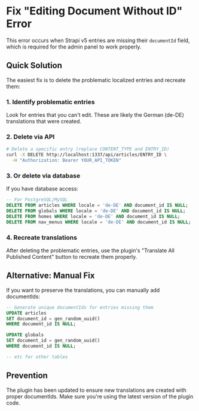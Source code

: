 # Fix "Editing Document Without ID" Error

This error occurs when Strapi v5 entries are missing their `documentId` field, which is required for the admin panel to work properly.

## Quick Solution

The easiest fix is to delete the problematic localized entries and recreate them:

### 1. Identify problematic entries

Look for entries that you can't edit. These are likely the German (de-DE) translations that were created.

### 2. Delete via API

```bash
# Delete a specific entry (replace CONTENT_TYPE and ENTRY_ID)
curl -X DELETE http://localhost:1337/api/articles/ENTRY_ID \
  -H "Authorization: Bearer YOUR_API_TOKEN"
```

### 3. Or delete via database

If you have database access:

```sql
-- For PostgreSQL/MySQL
DELETE FROM articles WHERE locale = 'de-DE' AND document_id IS NULL;
DELETE FROM globals WHERE locale = 'de-DE' AND document_id IS NULL;
DELETE FROM homes WHERE locale = 'de-DE' AND document_id IS NULL;
DELETE FROM nav_menus WHERE locale = 'de-DE' AND document_id IS NULL;
```

### 4. Recreate translations

After deleting the problematic entries, use the plugin's "Translate All Published Content" button to recreate them properly.

## Alternative: Manual Fix

If you want to preserve the translations, you can manually add documentIds:

```sql
-- Generate unique documentIds for entries missing them
UPDATE articles
SET document_id = gen_random_uuid()
WHERE document_id IS NULL;

UPDATE globals
SET document_id = gen_random_uuid()
WHERE document_id IS NULL;

-- etc for other tables
```

## Prevention

The plugin has been updated to ensure new translations are created with proper documentIds. Make sure you're using the latest version of the plugin code.
